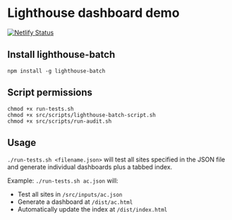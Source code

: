 # Lighthouse dashboard demo

[![Netlify Status](https://api.netlify.com/api/v1/badges/260580f8-e801-48d5-a6e7-13b46ae89211/deploy-status)](https://app.netlify.com/sites/em-accessibility-dash/deploys)

## Install lighthouse-batch

`npm install -g lighthouse-batch`

## Script permissions

```
chmod +x run-tests.sh
chmod +x src/scripts/lighthouse-batch-script.sh 
chmod +x src/scripts/run-audit.sh
```

## Usage

`./run-tests.sh <filename.json>` will test all sites specified in the JSON file and generate individual dashboards plus a tabbed index.

Example: `./run-tests.sh ac.json` will:
- Test all sites in `/src/inputs/ac.json` 
- Generate a dashboard at `/dist/ac.html`
- Automatically update the index at `/dist/index.html`